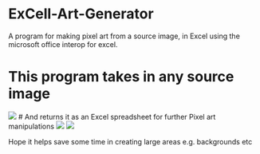 # ExCell-Art-Generator
A program for making pixel art from a source image, in Excel using the microsoft office interop for excel.
# This program takes in any source image
<image src="https://i.imgur.com/CxSseyp.jpg">
# And returns it as an Excel spreadsheet for further Pixel art manipulations
<image src="https://i.imgur.com/nnlmCVo.png">
<image src="https://i.imgur.com/hSDUlma.png">

Hope it helps save some time in creating large areas e.g. backgrounds etc
